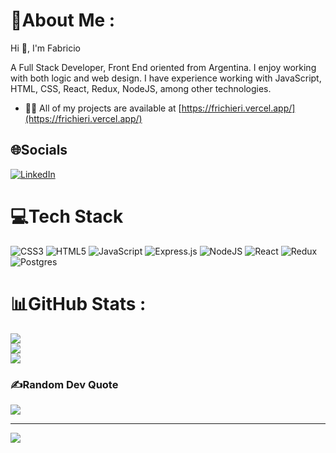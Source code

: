# 💫About Me :
<p>Hi 👋, I'm Fabricio</p>
<p>A Full Stack Developer, Front End oriented from Argentina. I enjoy working with both logic and web design. I have experience working with JavaScript, HTML, CSS, React, Redux, NodeJS, among other technologies.</p>

- 👨‍💻 All of my projects are available at [https://frichieri.vercel.app/](https://frichieri.vercel.app/)

## 🌐Socials
[![LinkedIn](https://img.shields.io/badge/LinkedIn-%230077B5.svg?logo=linkedin&logoColor=white)](https://www.linkedin.com/in/frichieri-dev/) 

# 💻Tech Stack
![CSS3](https://img.shields.io/badge/css3-%231572B6.svg?style=flat&logo=css3&logoColor=white) ![HTML5](https://img.shields.io/badge/html5-%23E34F26.svg?style=flat&logo=html5&logoColor=white) ![JavaScript](https://img.shields.io/badge/javascript-%23323330.svg?style=flat&logo=javascript&logoColor=%23F7DF1E) ![Express.js](https://img.shields.io/badge/express.js-%23404d59.svg?style=flat&logo=express&logoColor=%2361DAFB) ![NodeJS](https://img.shields.io/badge/node.js-6DA55F?style=flat&logo=node.js&logoColor=white) ![React](https://img.shields.io/badge/react-%2320232a.svg?style=flat&logo=react&logoColor=%2361DAFB) ![Redux](https://img.shields.io/badge/redux-%23593d88.svg?style=flat&logo=redux&logoColor=white) ![Postgres](https://img.shields.io/badge/postgres-%23316192.svg?style=flat&logo=postgresql&logoColor=white)
# 📊GitHub Stats :
![](https://github-readme-stats.vercel.app/api?username=farichieri&theme=highcontrast&hide_border=false&include_all_commits=false&count_private=false)<br/>
![](https://github-readme-streak-stats.herokuapp.com/?user=farichieri&theme=highcontrast&hide_border=false)<br/>
![](https://github-readme-stats.vercel.app/api/top-langs/?username=farichieri&theme=highcontrast&hide_border=false&include_all_commits=false&count_private=false&layout=compact)

### ✍️Random Dev Quote
![](https://quotes-github-readme.vercel.app/api?type=horizontal&theme=radical)

---
[![](https://visitcount.itsvg.in/api?id=farichieri&icon=0&color=0)](https://visitcount.itsvg.in)
